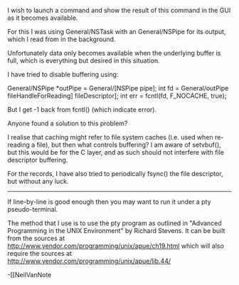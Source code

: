 I wish to launch a command and show the result of this command in the GUI as it becomes available.

For this I was using General/NSTask with an General/NSPipe for its output, which I read from in the background.

Unfortunately data only becomes available when the underlying buffer is full, which is everything but desired in this situation.

I have tried to disable buffering using:
    
General/NSPipe *outPipe = General/[NSPipe pipe];
int fd = General/outPipe fileHandleForReading] fileDescriptor];
int err = fcntl(fd, F_NOCACHE, true);


But I get -1 back from fcntl() (which indicate error).

Anyone found a solution to this problem?

I realise that caching might refer to file system caches (i.e. used when re-reading a file), but then what controls buffering? I am aware of setvbuf(), but this would be for the C layer, and as such should not interfere with file descriptor buffering.

For the records, I have also tried to periodically fsync() the file descriptor, but without any luck.

----

If line-by-line is good enough then you may want to run it under a pty pseudo-terminal.

The method that I use is to use the pty program as outlined in "Advanced Programming in the UNIX Environment" by Richard Stevens. It can be built from the sources at http://www.yendor.com/programming/unix/apue/ch19.html which will also require the sources at http://www.yendor.com/programming/unix/apue/lib.44/

-[[NeilVanNote